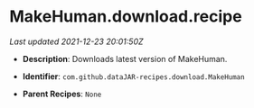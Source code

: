 # MakeHuman.download.recipe

_Last updated 2021-12-23 20:01:50Z_

- **Description**: Downloads latest version of MakeHuman.

- **Identifier**: `com.github.dataJAR-recipes.download.MakeHuman`

- **Parent Recipes**: `None`
